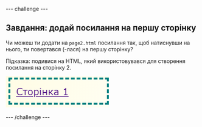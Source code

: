 \--- challenge \---

## Завдання: додай посилання на першу сторінку

Чи можеш ти додати на `page2.html` посилання так, щоб натиснувши на нього, ти повертався (-лася) на першу сторінку?

Підказка: подивися на HTML, який використовувався для створення посилання на сторінку 2.

![знімок екрана](images/magazine-page1-link.png)

\--- /challenge \---